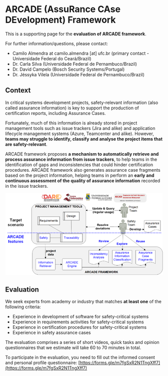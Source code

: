 # ARCADE (AssuRance CAse DEvelopment) Framework

This is a supporting page for the **evaluation of ARCADE framework**.

For further information/questions, please contact:
- Camilo Almendra at camilo.almendra [at] ufc.br (primary contact - Universidade Federal do Ceará/Brazil)
- Dr. Carla Silva (Universidade Federal de Pernambuco/Brazil)
- Dr. David Campelo (Bosch Security Systems/Portugal)
- Dr. Jéssyka Vilela (Universidade Federal de Pernambuco/Brazil)

## Context

In critical systems development projects, safety-relevant information (also called assurance information) is key to support the production of certification reports, including Assurance Cases.

Fortunately, much of this information is already stored in project management tools such as issue trackers (Jira and alike) and application lifecycle management systems (Azure, Teamcenter and alike). However, **teams may struggle to identify, classify and analyse the project items that are safety-relevant**.

ARCADE framework proposes **a mechanism to automatically retrieve and process assurance information from issue trackers**, to help teams in the identification of gaps and inconsistencies that could hinder certification procedures. ARCADE framework also generates assurance case fragments based on the project information, helping teams in perform an **early and continuous assessment of the quality of assurance information** recorded in the issue trackers.

![](arcade-framework-overview.png)

## Evaluation

We seek experts from academy or industry that matches **at least one** of the following criteria:
- Experience in development of software for safety-critical systems
- Experience in requirements activities for safety-critical systems
- Experience in certification procedures for safety-critical systems
- Experience in safety assurance cases

The evaluation comprises a series of short videos, quick tasks and opinion questionnaires that we estimate will take 60 to 70 minutes in total.

To participate in the evaluation, you need to fill out the informed consent and personal profile questionnaire: [https://forms.gle/m7fgSxR2N1TngXff7](https://forms.gle/m7fgSxR2N1TngXff7) 


